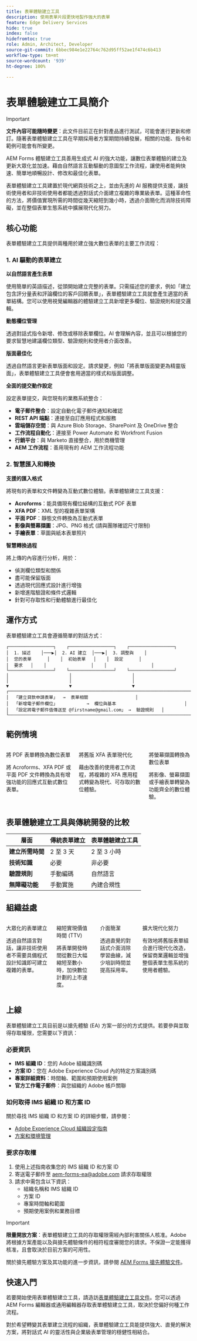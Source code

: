 ```yaml
---
title: 表單體驗建立工具
description: 使用表單片段更快地製作強大的表單
feature: Edge Delivery Services
hide: true
index: false
hidefromtoc: true
role: Admin, Architect, Developer
source-git-commit: 6bbec984e1e22764c762d95ff52ae1f474c6b413
workflow-type: tm+mt
source-wordcount: '939'
ht-degree: 100%

---
```



# 表單體驗建立工具簡介

>[!IMPORTANT]
>
> **文件內容可能隨時變更**：此文件目前正在針對產品進行測試，可能會進行更新和修訂。隨著表單體驗建立工具在早期採用者方案期間持續發展，相關的功能、指令和範例可能會有所變更。

AEM Forms 體驗建立工具善用生成式 AI 的強大功能，讓數位表單體驗的建立及更新大眾化並加速。藉由自然語言互動驅動的意圖型工作流程，讓使用者能夠快速、簡單地順暢設計、修改和最佳化表單。

表單體驗建立工具建置於現代網頁技術之上，並由先進的 AI 服務提供支援，讓技術使用者和非技術使用者都能透過對話式介面建立複雜的專業級表單。這種革命性的方法，將價值實現所需的時間從幾天縮短到幾小時，透過介面簡化而消除技術障礙，並在整個表單生態系統中擴展現代化努力。

## 核心功能

表單體驗建立工具提供兩種用於建立強大數位表單的主要工作流程：

### &#x200B;1. AI 驅動的表單建立

**以自然語言產生表單**

使用簡單的英語描述，從頭開始建立完整的表單。只需描述您的要求，例如「建立包含評分量表和評論欄位的客戶回饋表單」，表單體驗建立工具就會產生適當的表單結構。您可以使用視覺編輯器的體驗建立工具新增更多欄位、驗證規則和提交邏輯。

**動態欄位管理**

透過對話式指令新增、修改或移除表單欄位。AI 會理解內容，並且可以根據您的要求智慧地建議欄位類型、驗證規則和使用者介面改善。

**版面最佳化**

透過自然語言更新表單版面和設定。請求變更，例如「將表單版面變更為精靈版面」，表單體驗建立工具便會套用適當的樣式和版面調整。

**全面的提交動作設定**

設定表單提交，與您現有的業務系統整合：

- **電子郵件整合**：設定自動化電子郵件通知和確認
- **REST API 端點**：連接至自訂應用程式和服務
- **雲端儲存空間**：與 Azure Blob Storage、SharePoint 及 OneDrive 整合
- **工作流程自動化**：連接至 Power Automate 和 Workfront Fusion
- **行銷平台**：與 Marketo 直接整合，用於商機管理
- **AEM 工作流程**：善用現有的 AEM 工作流程功能

### &#x200B;2. 智慧匯入和轉換

**支援的匯入格式**

將現有的表單和文件轉變為互動式數位體驗。表單體驗建立工具支援：

- **Acroforms**：能具備現有欄位結構的互動式 PDF 表單
- **XFA PDF**：XML 型的複雜表單架構
- **平面 PDF**：靜態文件轉換為互動式表單
- **影像與螢幕擷圖**：JPG、PNG 格式 (請與團隊確認尺寸限制)
- **手繪表單**：草圖與紙本表單照片


**智慧轉換過程**

將上傳的內容進行分析，用於：

- 偵測欄位類型和關係
- 盡可能保留版面
- 透過現代回應式設計進行增強
- 新增進階驗證和條件式邏輯
- 針對可存取性和行動體驗進行最佳化

## 運作方式

表單體驗建立工具會遵循簡單的對話方式：

    ┌─────────────────┐    ┌─────────────────┐    ┌─────────────────┐
    │  1. 描述    │───▶│  2. AI 建立  │───▶│  3. 調整與    │
    │  您的表單      │    │  初始表單   │    │  設定      │
    │  要求   │    │                 │    │                 │
    └─────────────────┘    └─────────────────┘    └─────────────────┘
    │                       │                       │
    │                       │                       │
    ▼                       ▼                       ▼
    ┌───────────────────────────────────────────────────────────────────────────┐
    │  「建立貸款申請表單」  →  表單相關                  │
    │  「新增電子郵件欄位」           →  欄位與基本                          │
    │  「設定將電子郵件值傳送至 @firstname@gmail.com」 →  驗證規則   │
    └───────────────────────────────────────────────────────────────────────────┘

## 範例情境

<div class="columns">
    <div class="column is-half-tablet is-half-desktop is-one-third-widescreen" aria-label="Transform PDF Forms to Digital Forms">
        <div class="card" style="height: 100%; display: flex; flex-direction: column; height: 100%;">
            <div class="card-content is-padded-small" style="display: flex; flex-direction: column; flex-grow: 1; justify-content: space-between;">
                <div class="top-card-content">
                    <p class="headline is-size-6 has-text-weight-bold">將 PDF 表單轉換為數位表單</p>
                    <p class="is-size-6">將 Acroforms、XFA PDF 或平面 PDF 文件轉換為具有增強功能的回應式互動式數位表單。</p>
                </div>
            </div>
        </div>
    </div>
    <div class="column is-half-tablet is-half-desktop is-one-third-widescreen" aria-label="Modernize Legacy XFA Forms">
        <div class="card" style="height: 100%; display: flex; flex-direction: column; height: 100%;">
            <div class="card-content is-padded-small" style="display: flex; flex-direction: column; flex-grow: 1; justify-content: space-between;">
                <div class="top-card-content">
                    <p class="headline is-size-6 has-text-weight-bold">將舊版 XFA 表單現代化</p>
                    <p class="is-size-6">藉由改善的使用者工作流程，將複雜的 XFA 應用程式轉變為現代、可存取的數位體驗。</p>
                </div>
            </div>
        </div>
    </div>
    <div class="column is-half-tablet is-half-desktop is-one-third-widescreen" aria-label="Convert Screenshots to Digital Forms">
        <div class="card" style="height: 100%; display: flex; flex-direction: column; height: 100%;">
            <div class="card-content is-padded-small" style="display: flex; flex-direction: column; flex-grow: 1; justify-content: space-between;">
                <div class="top-card-content">
                    <p class="headline is-size-6 has-text-weight-bold">將螢幕擷圖轉換為數位表單</p>
                    <p class="is-size-6">將影像、螢幕擷圖或手繪表單轉變為功能齊全的數位體驗。</p>
                </div>
            </div>
        </div>
    </div>
</div>

<!-- #### Import and Enhance Web Forms

Import existing HTML forms and enhance them with advanced features while preserving existing functionality.

**Key benefits:**

- Advanced validation and business logic
- Conditional field behaviors
- Multi-channel submission options
- Enhanced user experience design -->

## 表單體驗建立工具與傳統開發的比較

| 層面 | 傳統表單建立 | 表單體驗建立工具 |
|--------|---------------------------|----------------------|
| **建立所需時間** | 2 至 3 天 | 2 至 3 小時 |
| **技術知識** | 必要 | 非必要 |
| **驗證規則** | 手動編碼 | 自然語言 |
| **無障礙功能** | 手動實施 | 內建合規性 |


## 組織益處

<div class="columns">
    <div class="column is-half-tablet is-half-desktop is-one-third-widescreen" aria-label="Democratized Form Creation">
        <div class="card" style="height: 100%; display: flex; flex-direction: column; height: 100%;">
            <div class="card-content is-padded-small" style="display: flex; flex-direction: column; flex-grow: 1; justify-content: space-between;">
                <div class="top-card-content">
                    <p class="headline is-size-6 has-text-weight-bold">大眾化的表單建立</p>
                    <p class="is-size-6">透過自然語言對話，讓非技術使用者不需要具備程式設計知識即可建立複雜的表單。</p>
                </div>
            </div>
        </div>
    </div>
    <div class="column is-half-tablet is-half-desktop is-one-third-widescreen" aria-label="Reduced Time to Value (TTV)">
        <div class="card" style="height: 100%; display: flex; flex-direction: column; height: 100%;">
            <div class="card-content is-padded-small" style="display: flex; flex-direction: column; flex-grow: 1; justify-content: space-between;">
                <div class="top-card-content">
                    <p class="headline is-size-6 has-text-weight-bold">縮短實現價值時間 (TTV)</p>
                    <p class="is-size-6">將表單開發時間從數日大幅縮短至數小時，加快數位計劃的上市速度。</p>
                </div>
            </div>
        </div>
    </div>
    <div class="column is-half-tablet is-half-desktop is-one-third-widescreen" aria-label="Interface Simplicity">
        <div class="card" style="height: 100%; display: flex; flex-direction: column; height: 100%;">
            <div class="card-content is-padded-small" style="display: flex; flex-direction: column; flex-grow: 1; justify-content: space-between;">
                <div class="top-card-content">
                    <p class="headline is-size-6 has-text-weight-bold">介面簡潔</p>
                    <p class="is-size-6">透過直覺的對話式介面消除學習曲線，減少培訓時間並提高採用率。</p>
                </div>
            </div>
        </div>
    </div>
    <div class="column is-half-tablet is-half-desktop is-one-third-widescreen" aria-label="Scaling Modernization Efforts">
        <div class="card" style="height: 100%; display: flex; flex-direction: column; height: 100%;">
            <div class="card-content is-padded-small" style="display: flex; flex-direction: column; flex-grow: 1; justify-content: space-between;">
                <div class="top-card-content">
                    <p class="headline is-size-6 has-text-weight-bold">擴大現代化努力</p>
                    <p class="is-size-6">有效地將舊版表單組合進行現代化改造，保留商業邏輯並增強整個表單生態系統的使用者體驗。</p>
                </div>
            </div>
        </div>
    </div>
</div>

## 上線

表單體驗建立工具目前是以搶先體驗 (EA) 方案一部分的方式提供。若要參與並取得存取權限，您需要以下資訊：

### 必要資訊

- **IMS 組織 ID**：您的 Adobe 組織識別碼
- **方案 ID**：您在 Adobe Experience Cloud 內的特定方案識別碼
- **專案詳細資料**：時間軸、範圍和預期使用案例
- **官方工作電子郵件**：與您組織的 Adobe 帳戶關聯


### 如何取得 IMS 組織 ID 和方案 ID

關於尋找 IMS 組織 ID 和方案 ID 的詳細步驟，請參閱：

- [Adobe Experience Cloud 組織設定指南](/help/onboarding/cloud-manager-introduction.md)
- [方案和環境管理](/help/implementing/cloud-manager/getting-access-to-aem-in-cloud/program-types.md)

### 要求存取權

1. 使用上述指南收集您的 IMS 組織 ID 和方案 ID
2. 寄送電子郵件至 [aem-forms-ea@adobe.com](mailto:aem-forms-ea@adobe.com) 請求存取權限
3. 請求中需包含以下資訊：
   - 組織名稱和 IMS 組織 ID
   - 方案 ID
   - 專案時間軸和範圍
   - 預期使用案例和業務目標

>[!IMPORTANT]
>
> **限量開放方案**：表單體驗建立工具的存取權限需經內部利害關係人核准。Adobe 將根據方案產能以及與搶先體驗條件的相符程度審閱您的請求。不保證一定能獲得核准，且會取決於目前方案的可用性。

關於搶先體驗方案及其功能的進一步資訊，請參閱 [AEM Forms 搶先體驗文件](/help/forms/early-access-ea-features.md)。


## 快速入門

若要開始使用表單體驗建立工具，請造訪[表單體驗建立工具文件](forms-ai-assistant-getting-started.md)。您可以透過 AEM Forms 編輯器或通用編輯器存取表單體驗建立工具，取決於您偏好何種工作流程。

對於希望轉變其表單建立流程的組織，表單體驗建立工具能提供強大、直覺的解決方案，將對話式 AI 的靈活性與企業級表單管理的穩健性相結合。
